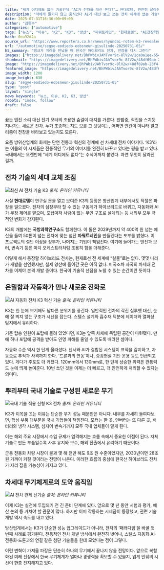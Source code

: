 ```yaml
---
title: "세계 어디에도 없는 기술인데 “AI가 전차를 대신 본다?”… 현대로템, 완전히 달라진 ‘K3’ 공개"
description: "적에게 들키지 않고 움직인다 AI가 대신 보고 쏘는 전차 세계에 없는 기술력으로 무장 ..."
date: 2025-07-31T16:36:00+09:00
author: "김한수"
categories: ["automotive"]
tags: ["뉴스", "이슈", "K2", "K3", "방산", "파워트레인", "현대로템", "AI전장혁명", "하이브리드국방투자"]
hash: 0ea92d2a
source_url: "https://www.reportera.co.kr/news/hyundai-rotem-k3-revealed/"
url: "/automotive/segye-eodiedo-eobsneun-gisulinde-20250731-05/"
h5_summary: "탱크가 미래를 만났을 때 한국산 하이브리드 전차, 전장을 다시 그린다"
images: ["https://imagedelivery.net/BhPWbivJAhTvor9c-8lV2w/1ca0a1ee-6544-43d3-c2e0-913c623b1100/public", "https://imagedelivery.net/BhPWbivJAhTvor9c-8lV2w/7ecc8c96-0112-4d71-3f23-7e8c6a615800/public", "https://imagedelivery.net/BhPWbivJAhTvor9c-8lV2w/f7ec9aba-ca68-4fa1-2227-e6829222fc00/public", "https://imagedelivery.net/BhPWbivJAhTvor9c-8lV2w/48df69ab-23f4-4b33-adfc-e2dc00cefc00/public", "https://imagedelivery.net/BhPWbivJAhTvor9c-8lV2w/ca990780-f558-4191-c543-1579c5848700/public"]
thumbnail: "https://imagedelivery.net/BhPWbivJAhTvor9c-8lV2w/48df69ab-23f4-4b33-adfc-e2dc00cefc00/public"
image: "https://imagedelivery.net/BhPWbivJAhTvor9c-8lV2w/48df69ab-23f4-4b33-adfc-e2dc00cefc00/public"
featured_image: "https://imagedelivery.net/BhPWbivJAhTvor9c-8lV2w/48df69ab-23f4-4b33-adfc-e2dc00cefc00/public"
image_width: 1200
image_height: 630
slug: "segye-eodiedo-eobsneun-gisulinde-20250731-05"
type: "post"
layout: "single"
news_keywords: "뉴스, 이슈, K2, K3, 방산"
robots: "index, follow"
draft: false
---
```


끓는 엔진 소리 대신 전기 모터의 조용한 숨결이 대지를 가른다. 한밤중, 적진을 스치듯 지나가는 새로운 전차. 누가 조종하는지도 모를 그 쇳덩이는, 어쩌면 인간이 아니라 알고리즘이 전장을 바라보고 있는지도 모른다.

요즘 방위산업계의 화제는 단연 전통과 혁신의 경계에 선 차세대 전차 이야기다. ‘K3’라는 이름의 이 시제품은 전통적인 무기의 이미지를 완전히 바꾸고 있다는 평을 받고 있다. 국내에서는 오랜만에 “세계 어디에도 없다”는 수식어까지 붙었다. 과연 무엇이 달라진 걸까.

## 전차 기술의 세대 교체 조짐

![최신 AI 전차 기술 K3](https://imagedelivery.net/BhPWbivJAhTvor9c-8lV2w/f7ec9aba-ca68-4fa1-2227-e6829222fc00/public)
*출처: 온라인 커뮤니티*


사실 **현대로템**이 연구실 문을 열고 보여준 K3의 등장은 방산업계 내부에서도 적잖은 파장을 일으켰다. 전차의 심장부라 할 수 있는 구동계가 하이브리드로 바뀌고, 자동화와 AI가 무장 제어를 맡으며, 포탑마저 사람이 없는 무인 구조로 설계되는 등 내외부 모두 극적인 변화가 감지된다.

K3의 개발에는 **국방과학연구소**도 함께한다. 이 둘은 2029년까지 약 400억 원 넘는 예산을 들여 50톤이 넘는 전차에 맞는 첨단 **파워트레인**을 만들겠다는 포부를 밝혔다. 이 프로젝트의 절반 이상을 정부가, 나머지는 기업이 책임진다. 여기에 들어가는 엔진과 모터, 변속기 등은 마치 오케스트라처럼 조용히 힘을 더해준다.

이렇게 해서 등장할 하이브리드 전차는, 현재로선 전 세계에 “실물”로는 없다. 몇몇 나라가 개발을 선언했지만, 실제 양산에 들어간 곳은 아직 없다. 미국조차 자국의 차세대 전차를 이제야 본격 개발 중이다. 한국이 기술적 선점을 노릴 수 있는 순간이란 뜻이다.

## 은밀함과 자동화가 만나 새로운 진화로

![AI 자동화 전차 K3 혁신 기술](https://imagedelivery.net/BhPWbivJAhTvor9c-8lV2w/7ecc8c96-0112-4d71-3f23-7e8c6a615800/public)
*출처: 온라인 커뮤니티*


K3는 한 눈에 보기에도 남다른 분위기를 풍긴다. 일반적인 전차의 각진 실루엣 대신, 눈에 잘 띄지 않는 구조가 시선을 잡는다. 스텔스 설계와 흡수재 덕분에 레이더와 열화상 탐지에서 유리하다.

기존 탑승 인원이 포탑에 몰려 있었다면, K3는 앞쪽 차체에 독립된 공간이 마련됐다. 만에 하나 포탑에 공격을 받아도 인명 피해를 줄일 수 있도록 배려한 셈이다.

자동화 수준 역시 한 단계 올라섰다. 센서와 AI가 결합된 시스템이 표적을 감지하고, 자동으로 추적과 사격까지 한다. '드론과의 연동'이나, 증강현실 기반 운용 등도 언급되고 있다. 게다가 주포도 더 커졌다. 120mm에서 130mm로, 한 단계 상승한 위력은 관통력도 눈에 띄게 높여준다. 10번 쏘던 것을 이제는 더 빠르고, 더 안전하게 처리할 수 있다는 의미다.

## 뿌리부터 국내 기술로 구성된 새로운 무기

![국내 기술 적용 신형 K3 전차](https://imagedelivery.net/BhPWbivJAhTvor9c-8lV2w/1ca0a1ee-6544-43d3-c2e0-913c623b1100/public)
*출처: 온라인 커뮤니티*


K3가 이목을 끄는 이유는 단순한 무기 성능 때문만은 아니다. 내부를 자세히 들여다보면, 핵심 부품 대부분을 국내 기업들이 책임진다. 모터는 한 곳, 인버터는 또 다른 곳, 배터리와 냉각 시스템, 심지어 변속기까지 모두 국내 업체들이 맡게 된다.

이는 해외 주요 시장에서 수입 규제가 엄격해지는 흐름 속에서 중요한 이점이 된다. 자체 기술로 만든 부품일수록 사후 유지와 보수, 해외 진출에서 유리하기 때문이다.

군용 전동화 차량 시장이 불과 몇 해 전만 해도 6조 원 수준이었지만, 2030년이면 28조 원 가까이 커질 것이라는 전망이 나온다. 이러한 흐름의 중심에 한국산 하이브리드 전차가 자리 잡을 가능성이 커지고 있다.

## 차세대 무기체계로의 도약 움직임

![AI 전차 관제 신기술](https://imagedelivery.net/BhPWbivJAhTvor9c-8lV2w/ca990780-f558-4191-c543-1579c5848700/public)
*출처: 온라인 커뮤니티*


이제 K3는 실전에 투입되기 전 긴 준비 단계에 있다. 앞으로 몇 년 동안 시험과 평가, 예산 논의 등 거쳐야 할 관문이 많다. 하지만 이미 작동하는 시제품이 등장했고, 관련 기술 개발 역시 속도를 내고 있다.

방산업계에서는 K3가 단순한 성능 업그레이드가 아니라, 전차의 ‘패러다임’을 바꿀 첫 번째 사례로 평가된다. 전통적인 전차 개발 방식에서 완전히 벗어나, 스텔스·자동화·AI·전동화·드론과의 연결 같은 첨단 기술들을 한데 모았다는 점이 그렇다.

이런 변혁이 가져올 파장은 단순히 하나의 무기에서 끝나지 않을 전망이다. 앞으로 복합화된 미래 전장에서 한국 무기체계가 얼마나 경쟁력을 확보할 수 있을지, 업계 안팎의 시선이 한층 진지해지고 있다.
